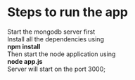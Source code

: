 <h1> Steps to run the app</h1>
Start the mongodb server first <br>
Install all the dependencies using<br>
<b>npm install</b><br>
Then start the node application using<br>
<b> node app.js </b>
<br>
Server will start on the port 3000;
